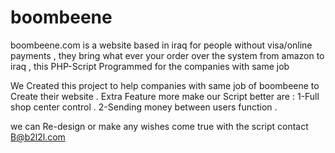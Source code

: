 boombeene
=========

boombeene.com is a website based in iraq for people without visa/online payments , they bring what ever your order over the system from amazon to iraq , this PHP-Script Programmed for the companies with same job



 We Created this project to help companies with same job of boombeene to Create their website . 
 Extra Feature more make our Script better are : 
 1-Full shop center control . 
 2-Sending money between users function . 
 
 
 we can Re-design or make any wishes come true with the script 
 contact B@b2l2l.com 
 
 
 
 
 
